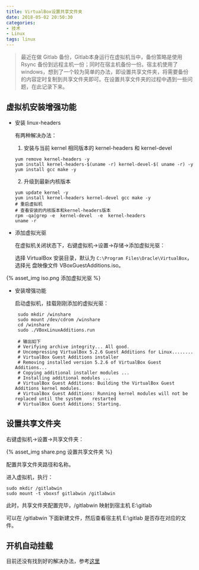 ```yaml
---
title: VirtualBox设置共享文件夹
date: 2018-05-02 20:50:30
categories: 
- 技术
- Linux
tags: linux
---
```


> 最近在做 Gitlab 备份，Gitlab本身运行在虚拟机当中，备份策略是使用 Rsync 备份到远程主机一份；同时在宿主机备份一份。宿主机使用了windows，想到了一个较为简单的办法，即设置共享文件夹，将需要备份的内容定时复制到共享文件夹即可。在设置共享文件夹的过程中遇到一些问题，在此记录下来。

## 虚拟机安装增强功能

- 安装 linux-headers

   有两种解决办法：

   <!-- more -->

   1. 安装与当前 kernel 相同版本的 kernel-headers 和 kernel-devel 

   ```
   yum remove kernel-headers -y
   yum install kernel-headers-$(uname -r) kernel-devel-$( uname -r) -y
   yum install gcc make -y
   ```

   2. 升级到最新内核版本

   ```
   yum update kernel -y
   yum install kernel-headers kernel-devel gcc make -y
   # 重启虚拟机
   # 查看安装的内核版本和kernel-headers版本
   rpm -qa|grep -e  kernel-devel  -e  kernel-headers 
   uname -r
   ```

- 添加虚拟光驱

  在虚拟机关闭状态下，右键虚拟机->设置->存储->添加虚拟光驱：

  选择 VirtualBox 安装目录，默认为 `C:\Program Files\Oracle\VirtualBox`，选择光  盘映像文件 VBoxGuestAdditions.iso。

 {% asset_img iso.png 添加虚拟光驱 %}

- 安装增强功能

   启动虚拟机，挂载刚刚添加的虚拟光驱：
     
   ```
    sudo mkdir /winshare
    sudo mount /dev/cdrom /winshare
    cd /winshare
    sudo ./VBoxLinuxAdditions.run

    # 输出如下
    # Verifying archive integrity... All good.
    # Uncompressing VirtualBox 5.2.6 Guest Additions for Linux........
    # VirtualBox Guest Additions installer
    # Removing installed version 5.2.6 of VirtualBox Guest Additions...
    # Copying additional installer modules ...
    # Installing additional modules ...
    # VirtualBox Guest Additions: Building the VirtualBox Guest Additions kernel modules.
    # VirtualBox Guest Additions: Running kernel modules will not be replaced until the system    restarted
    # VirtualBox Guest Additions: Starting.
   ```

## 设置共享文件夹

右键虚拟机->设置->共享文件夹：

{% asset_img share.png 设置共享文件夹 %}

配置共享文件夹路径和名称。

进入虚拟机，执行：

```
sudo mkdir /gitlabwin
sudo mount -t vboxsf gitlabwin /gitlabwin
```

此时，共享文件夹配置完毕，/gitlabwin 映射到宿主机 E:\gitlab

可以在 /gitlabwin 下面新建文件，然后查看宿主机 E:\gitlab 是否存在对应的文件。

## 开机自动挂载

目前还没有找到好的解决办法，参考[这里](https://segmentfault.com/q/1010000005600781/a-1020000005616990)
